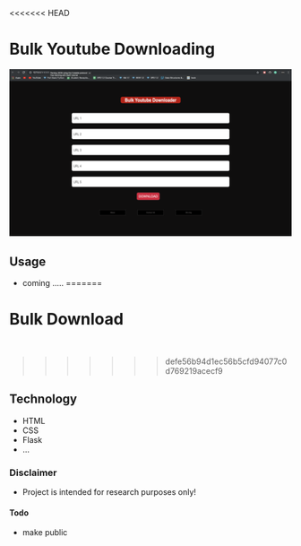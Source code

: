 <<<<<<< HEAD
# Bulk Youtube Downloading 

<img src="home.png">

## Usage
  
  * coming ..... 
=======
# Bulk Download

<img src="">

>>>>>>> defe56b94d1ec56b5cfd94077c0d769219acecf9
  

## Technology

* HTML
* CSS
* Flask
* ...


### Disclaimer 

* Project is intended for research purposes only!


#### Todo

* make public  
